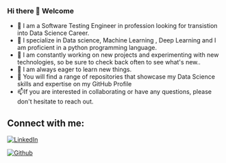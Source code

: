 ### Hi there 👋 Welcome


- 🔭 I am a Software Testing Engineer in profession looking for transistion into Data Science Career. 
- 🌱 I specialize in Data science, Machine Learning , Deep Learning and I am proficient in a python programming language. 
- 👯 I am constantly working on new projects and experimenting with new technologies, so be sure to check back often to see what's new..
- 🤔 I am always eager to learn new things.
- 💬 You will find a range of repositories that showcase my  Data Science skills and expertise on my GitHub Profile 
- 📫If you are interested in collaborating or have any questions, please don't hesitate to reach out. 

## Connect with me:

[![LinkedIn](https://user-images.githubusercontent.com/66127023/229032692-c14314c5-b34d-48e0-93c3-c43404bcda8d.png)](https://www.linkedin.com/in/santhana-lakshmi/)

[![Github](https://user-images.githubusercontent.com/66127023/229032908-48efbeea-4b40-4cb1-a34a-83aee2ef1fa3.png)](https://github.com/santhulak)






